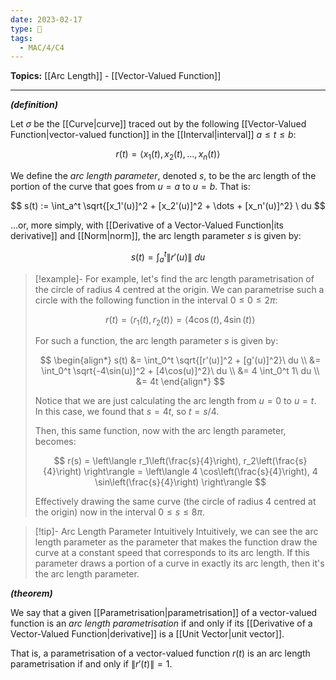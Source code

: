 ```yaml
---
date: 2023-02-17
type: 🧠
tags:
  - MAC/4/C4
---
```


**Topics:** [[Arc Length]] - [[Vector-Valued Function]]

---

_**(definition)**_

Let $\sigma$ be the [[Curve|curve]] traced out by the following [[Vector-Valued Function|vector-valued function]] in the [[Interval|interval]] $a \leq t \leq b$:

$$
r(t) = \langle x_{1}(t), x_{2}(t), \dots, x_{n}(t) \rangle
$$

We define the _arc length parameter_, denoted $s$, to be the arc length of the portion of the curve that goes from $u = a$ to $u = b$. That is:

$$
s(t) := \int_a^t \sqrt{[x_1'(u)]^2 + [x_2'(u)]^2 + \dots + [x_n'(u)]^2} \ du
$$

…or, more simply, with [[Derivative of a Vector-Valued Function|its derivative]] and [[Norm|norm]], the arc length parameter $s$ is given by:

$$
s(t) = \int_a^t \| r'(u) \|\ du
$$

> [!example]-
> For example, let's find the arc length parametrisation of the circle of radius 4 centred at the origin. We can parametrise such a circle with the following function in the interval $0 \leq 0 \leq 2 \pi$:
>
> $$
> r(t) = \langle r_1(t), r_2(t) \rangle = \langle 4 \cos(t), 4 \sin(t) \rangle
> $$
>
> For such a function, the arc length parameter $s$ is given by:
>
> $$
> \begin{align*}
> s(t) &= \int_0^t \sqrt{[r'(u)]^2 + [g'(u)]^2}\ du \\ &= \int_0^t \sqrt{-4\sin(u)]^2 + [4\cos(u)]^2}\ du \\ &= 4 \int_0^t 1\ du \\ &= 4t
> \end{align*}
> $$
>
> Notice that we are just calculating the arc length from $u = 0$ to $u = t$. In this case, we found that $s = 4t$, so $t = s/4$.
>
> Then, this same function, now with the arc length parameter, becomes:
>
> $$
> r(s) = \left\langle r_1\left(\frac{s}{4}\right), r_2\left(\frac{s}{4}\right) \right\rangle = \left\langle 4 \cos\left(\frac{s}{4}\right), 4 \sin\left(\frac{s}{4}\right) \right\rangle
> $$
>
> Effectively drawing the same curve (the circle of radius 4 centred at the origin) now in the interval $0 \leq s \leq 8 \pi$.

> [!tip]- Arc Length Parameter Intuitively
> Intuitively, we can see the arc length parameter as the parameter that makes the function draw the curve at a constant speed that corresponds to its arc length. If this parameter draws a portion of a curve in exactly its arc length, then it's the arc length parameter.

_**(theorem)**_

We say that a given [[Parametrisation|parametrisation]] of a vector-valued function is an _arc length parametrisation_ if and only if its [[Derivative of a Vector-Valued Function|derivative]] is a [[Unit Vector|unit vector]].

That is, a parametrisation of a vector-valued function $r(t)$ is an arc length parametrisation if and only if $\| r'(t) \| = 1$.
